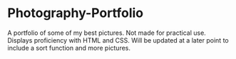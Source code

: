 # Photography-Portfolio
A portfolio of some of my best pictures. Not made for practical use. Displays proficiency with HTML and CSS. Will be updated at a later point to include a sort function and more pictures.
